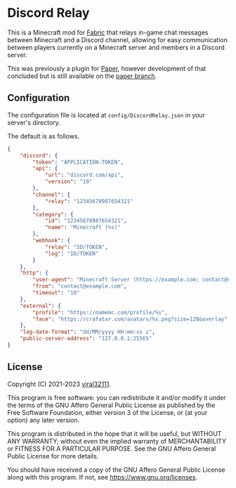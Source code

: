 # Discord Relay

This is a Minecraft mod for [Fabric](https://fabricmc.net/) that relays in-game chat messages between Minecraft and a Discord channel, allowing for easy communication between players currently on a Minecraft server and members in a Discord server.

This was previously a plugin for [Paper](https://papermc.io/), however development of that concluded but is still available on the [paper branch](https://github.com/viral32111/DiscordRelay/tree/paper).

## Configuration

The configuration file is located at `config/DiscordRelay.json` in your server's directory.

The default is as follows.

```json
{
	"discord": {
		"token": "APPLICATION-TOKEN",
		"api": {
			"url": "discord.com/api",
			"version": "10"
		},
		"channel": {
			"relay": "12345678987654321"
		},
		"category": {
			"id": "12345678987654321",
			"name": "Minecraft (%s)"
		},
		"webhook": {
			"relay": "ID/TOKEN",
			"log": "ID/TOKEN"
		}
	},
	"http": {
		"user-agent": "Minecraft Server (https://example.com; contact@example.com)",
		"from": "contact@example.com",
		"timeout": "10"
	},
	"external": {
		"profile": "https://namemc.com/profile/%s",
		"face": "https://crafatar.com/avatars/%s.png?size=128&overlay"
	},
	"log-date-format": "dd/MM/yyyy HH:mm:ss z",
	"public-server-address": "127.0.0.1:25565"
}
```

## License

Copyright (C) 2021-2023 [viral32111](https://viral32111.com).

This program is free software: you can redistribute it and/or modify
it under the terms of the GNU Affero General Public License as
published by the Free Software Foundation, either version 3 of the
License, or (at your option) any later version.

This program is distributed in the hope that it will be useful,
but WITHOUT ANY WARRANTY; without even the implied warranty of
MERCHANTABILITY or FITNESS FOR A PARTICULAR PURPOSE. See the
GNU Affero General Public License for more details.

You should have received a copy of the GNU Affero General Public License
along with this program. If not, see https://www.gnu.org/licenses.
